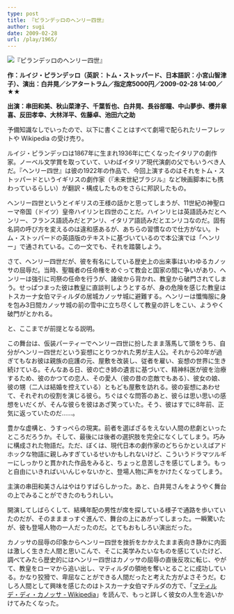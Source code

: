 ```yaml
---
type: post
title: 『ピランデッロのヘンリー四世』
author: sugi
date: 2009-02-28
url: /play/1965/
---
```

<img src="/images/play/20090228.jpg" alt="『ピランデッロのヘンリー四世』" class="alignleft" />

**作：ルイジ・ピランデッロ（英訳：トム・ストッパード、日本語訳：小宮山智津子）、演出：白井晃／シアタートラム／指定席5000円／2009-02-28 14:00／★★**

**出演：串田和美、秋山菜津子、千葉哲也、白井晃、長谷部瞳、中山夢歩、櫻井章喜、反田孝幸、大林洋平、佐藤卓、池田六之助**

予備知識なしでいったので、以下に書くことはすべて劇場で配られたリーフレットや Wikipedia の受け売り。

ルイジ・ピランデッロは1867年に生まれ1936年に亡くなったイタリアの劇作家。ノーベル文学賞を取っていて、いわばイタリア現代演劇の父でもいうべき人だ。『ヘンリー四世』は彼の1922年の作品で、今回上演するのはそれをトム・ストッパードというイギリスの劇作家（『未来世紀ブラジル』など映画脚本にも携わっているらしい）が翻訳・構成したものをさらに邦訳したもの。

ヘンリー四世というとイギリスの王様の話かと思ってしまうが、11世紀の神聖ローマ帝国（ドイツ）皇帝ハイリンヒ四世のことだ。ハインリヒは英語読みだとヘンリー、フランス語読みだとアンリ、イタリア語読みだとエンリコなのだ。固有名詞の呼び方を変えるのは違和感あるが、あちらの習慣なので仕方がない。トム・ストッパードの英語版のテキストに基づいているので本公演では「ヘンリー」で通されている。この一文でも、それを踏襲しよう。

さて、ヘンリー四世だが、彼を有名にしている歴史上の出来事はいわゆるカノッサの屈辱だ。当時、聖職者の任命権をめぐって教会と国家の間に争いがあり、ヘンリーは強引に司祭の任命を行うが、諸侯から背かれ、教皇から破門されてしまう。せっぱつまった彼は教皇に直談判しようとするが、身の危険を感じた教皇はトスカーナ女伯マティルダの居城カノッサ城に避難する。ヘンリーは懺悔服に身を包み3日間カノッサ城の前の雪中に立ち尽くして教皇の許しをこい、ようやく破門がとかれる。

と、ここまでが前提となる説明。

この舞台は、仮装パーティーでヘンリー四世に扮したまま落馬して頭をうち、自分がヘンリー四世だという妄想にとりつかれた男が主人公。それから20年が過ぎてもなお彼は親族の庇護の元、屋敷を改装し、従者を雇い、妄想の世界に生き続けている。そんなある日、彼の亡き姉の遺言に基づいて、精神科医が彼を治療するため、彼のかつての恋人、その愛人（彼の昔の恋敵でもある）、彼女の娘、彼の甥（二人は結婚を控えている）ともども屋敷を訪れる。彼の妄想にあわせて、それぞれの役割を演じる彼ら。ちぐはぐな問答のあと、彼らは思い思いの感想をいだくが、そんな彼らを彼はあざ笑っていた。そう、彼はすでに8年前、正気に返っていたのだ......。

豊かな虚構と、うすっぺらの現実。前者を選ばざるをえない人間の悲劇といったところだろうか。そして、最後には後者の選択肢を完全になくしてしまう。巧みに構成された物語だ。ただ、ぼくは、現代日本の劇作家のどちらかといえばアドホックな物語に親しみすぎているせいかもしれないけど、こういうドラマツルギーにしっかりと貫かれた作品をみると、ちょっと息苦しさを感じてしまう。もっと自由にいきればいいんじゃないかと、登場人物に声をかけたくなってしまう。

主演の串田和美さんはやはりすばらしかった。あと、白井晃さんをようやく舞台の上でみることができたのもうれしい。

開演してしばらくして、結構年配の男性が席を探している様子で通路を歩いていたのだが、そのまままっすぐ進んで、舞台の上にあがってしまった。一瞬驚いたが、彼も登場人物の一人だったのだ。とてもおもしろい演出だった。

カノッサの屈辱の印象からヘンリー四世を挫折をかかえたまま表向き静かに内面は激しく生きた人間と思いこんで、そこに美学みたいなものを感じていたけど、調べてみたら歴史的にはヘンリー四世はカノッサの屈辱の直後反攻に転じ、やがて、教皇をローマから追い出し、マティルダの領地を奪いとることに成功している。かなり狡猾で、卑屈なことができる人間だったと考えた方がよさそうだ。むしろ人間として興味を感じたのはトスカーナ女伯マチルダの方で、「[マティルデ・ディ・カノッサ - Wikipedia](https://ja.wikipedia.org/wiki/%E3%83%9E%E3%83%86%E3%82%A3%E3%83%AB%E3%83%87%E3%83%BB%E3%83%87%E3%82%A3%E3%83%BB%E3%82%AB%E3%83%8E%E3%83%83%E3%82%B5)」を読んで、もっと詳しく彼女の人生を追いかけてみたくなった。

